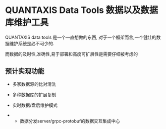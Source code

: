 # QUANTAXIS Data Tools  数据以及数据库维护工具

QUANTAXIS data tools 是一个一直想做的东西, 对于一个框架而言,一个健壮的数据维护系统是必不可少的.

而数据的及时性,准确性,易于部署和高度可扩展性是需要仔细被考虑的





## 预计实现功能

- 多家数据源的比对清洗
- 多种数据库的扩展复制
- 实时数据/盘后维护模式

- * 数据分发server/grpc-protobuf的数据交互集成中心


## 

